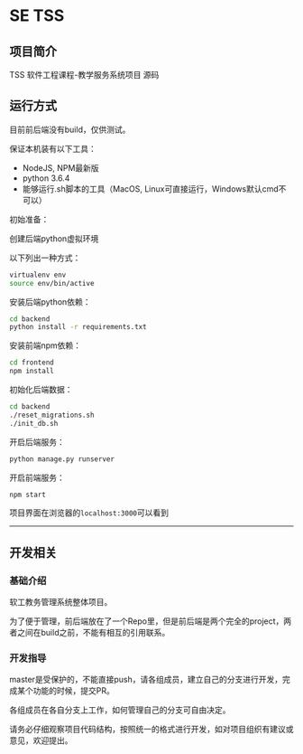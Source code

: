 # SE TSS

## 项目简介

TSS 软件工程课程-教学服务系统项目 源码

## 运行方式

目前前后端没有build，仅供测试。

保证本机装有以下工具：

* NodeJS, NPM最新版
* python 3.6.4
* 能够运行.sh脚本的工具（MacOS, Linux可直接运行，Windows默认cmd不可以）

初始准备：

创建后端python虚拟环境

以下列出一种方式：

```bash
virtualenv env
source env/bin/active
```

安装后端python依赖：

```bash
cd backend
python install -r requirements.txt
```

安装前端npm依赖：

```bash
cd frontend
npm install
```

初始化后端数据：

```bash
cd backend
./reset_migrations.sh
./init_db.sh
```

开启后端服务：

```bash
python manage.py runserver
```

开启前端服务：

```bash
npm start
```

项目界面在浏览器的`localhost:3000`可以看到


****

## 开发相关

### 基础介绍

软工教务管理系统整体项目。

为了便于管理，前后端放在了一个Repo里，但是前后端是两个完全的project，两者之间在build之前，不能有相互的引用联系。

### 开发指导

master是受保护的，不能直接push，请各组成员，建立自己的分支进行开发，完成某个功能的时候，提交PR。

各组成员在各自分支上工作，如何管理自己的分支可自由决定。

请务必仔细观察项目代码结构，按照统一的格式进行开发，如对项目组织有建议或意见，欢迎提出。